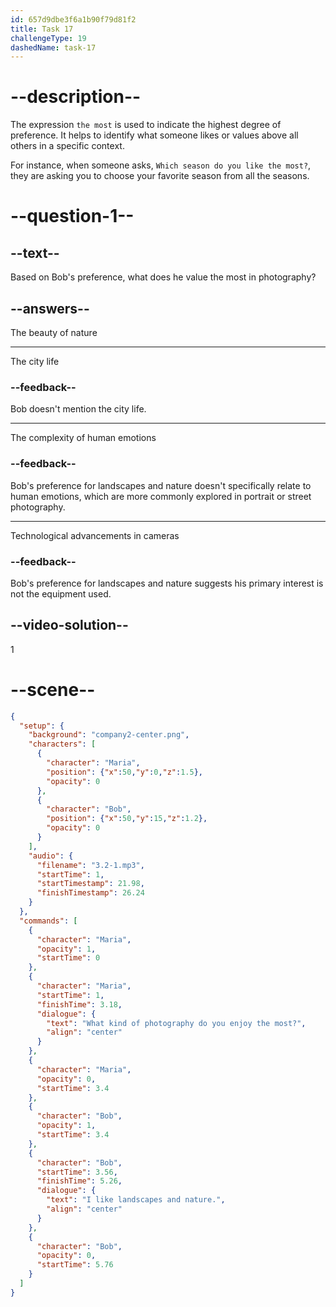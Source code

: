 ```yaml
---
id: 657d9dbe3f6a1b90f79d81f2
title: Task 17
challengeType: 19
dashedName: task-17
---
```


<!-- (Audio) Maria: What kind of photography do you enjoy the most? 
Bob: I like landscapes and nature. -->

# --description--

The expression `the most` is used to indicate the highest degree of preference. It helps to identify what someone likes or values above all others in a specific context.

For instance, when someone asks, `Which season do you like the most?`, they are asking you to choose your favorite season from all the seasons.

# --question-1--

## --text--

Based on Bob's preference, what does he value the most in photography?

## --answers--

The beauty of nature

---

The city life

### --feedback--

Bob doesn't mention the city life.

---

The complexity of human emotions

### --feedback--

Bob's preference for landscapes and nature doesn't specifically relate to human emotions, which are more commonly explored in portrait or street photography.

---

Technological advancements in cameras

### --feedback--

Bob's preference for landscapes and nature suggests his primary interest is not the equipment used.

## --video-solution--

1

# --scene--

```json
{
  "setup": {
    "background": "company2-center.png",
    "characters": [
      {
        "character": "Maria",
        "position": {"x":50,"y":0,"z":1.5},
        "opacity": 0
      },
      {
        "character": "Bob",
        "position": {"x":50,"y":15,"z":1.2},
        "opacity": 0
      }
    ],
    "audio": {
      "filename": "3.2-1.mp3",
      "startTime": 1,
      "startTimestamp": 21.98,
      "finishTimestamp": 26.24
    }
  },
  "commands": [
    {
      "character": "Maria",
      "opacity": 1,
      "startTime": 0
    },
    {
      "character": "Maria",
      "startTime": 1,
      "finishTime": 3.18,
      "dialogue": {
        "text": "What kind of photography do you enjoy the most?",
        "align": "center"
      }
    },
    {
      "character": "Maria",
      "opacity": 0,
      "startTime": 3.4
    },
    {
      "character": "Bob",
      "opacity": 1,
      "startTime": 3.4
    },
    {
      "character": "Bob",
      "startTime": 3.56,
      "finishTime": 5.26,
      "dialogue": {
        "text": "I like landscapes and nature.",
        "align": "center"
      }
    },
    {
      "character": "Bob",
      "opacity": 0,
      "startTime": 5.76
    }
  ]
}
```
